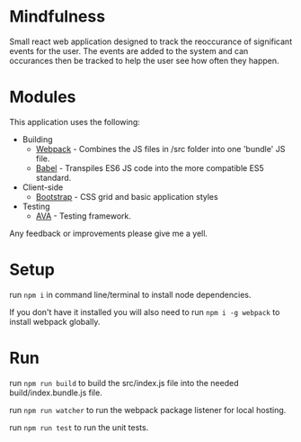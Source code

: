 Mindfulness
===

Small react web application designed to track the reoccurance of significant events for the user. The events are added to the system and can occurances then be tracked to help the user see how often they happen.

Modules
====

This application uses the following:

* Building
    * [Webpack](https://webpack.github.io/) - Combines the JS files in /src folder into one 'bundle' JS file.
    * [Babel](https://babeljs.io/) - Transpiles ES6 JS code into the more compatible ES5 standard.
* Client-side
    * [Bootstrap](https://getbootstrap.com/) - CSS grid and basic application styles
* Testing
	* [AVA](https://github.com/avajs/ava) - Testing framework.

Any feedback or improvements please give me a yell.

Setup
====

run `npm i` in command line/terminal to install node dependencies.

If you don't have it installed you will also need to run `npm i -g webpack` to install webpack globally.

Run
====

run `npm run build` to build the src/index.js file into the needed build/index.bundle.js file.

run `npm run watcher` to run the webpack package listener for local hosting.

run `npm run test` to run the unit tests.
